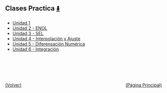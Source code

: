
<html>
<body>
<h2>Clases Practica <a href="https://downgit.github.io/#/home?url=https://github.com/Apuntes-FIUBA/Apuntes-Electronica/tree/main/95 - Computación/9504 - Analisis Numerico I/Comision Schwarz-Sosa/Clases Practica" style="font-size:20px">  ⬇️ </a></h2>
<ul>
    <li><a href="Unidad 1">Unidad 1</a></li>
    <li><a href="Unidad 2 - ENOL">Unidad 2 - ENOL</a></li>
    <li><a href="Unidad 3 - SEL">Unidad 3 - SEL</a></li>
    <li><a href="Unidad 4 - Interpolación y Ajuste">Unidad 4 - Interpolación y Ajuste</a></li>
    <li><a href="Unidad 5 - Diferensación Numérica">Unidad 5 - Diferensación Numérica</a></li>
    <li><a href="Unidad 6 - Integración">Unidad 6 - Integración</a></li>
</ul>
</body>
</html>
















<br><br><br><br><br><a href="../" style="float: left">(Volver)</a> <a href="https://apuntes-fiuba.github.io/Apuntes-Electronica" style="float: right">(Página Principal)</a>
